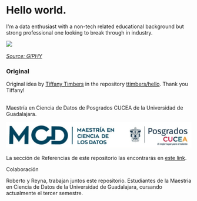 # Hello world.

I'm a data enthusiast with a non-tech related educational background but strong professional one looking to break through in industry. 

![](https://media.giphy.com/media/ZFhhpKngh5QfcmhIDF/giphy.gif)

*[Source: GIPHY](https://media.giphy.com/media/ZFhhpKngh5QfcmhIDF/giphy.gif)*

[^1]:  Comentario de ==Alex==


### Original
Original idea by [Tiffany Timbers](https://github.com/ttimbers) in the repository [ttimbers/hello](https://github.com/ttimbers/hello). Thank you Tiffany!


<br>
Maestría en Ciencia de Datos de Posgrados CUCEA de la Universidad de Guadalajara.  

![](https://raw.githubusercontent.com/vcuspinera/UDG_MCD_Project_Dev_I/main/actividades/img/MCD_logo.png)


La sección de Referencias de este repositorio las encontrarás en [este link](https://github.com/robrmz/hello/blob/main/docs/Referencias.md).


Colaboración

Roberto  y Reyna, trabajan juntos este repositorio. 
Estudiantes de la Maestria en Ciencia de Datos de la Universidad de Guadalajara, cursando actualmente el tercer semestre. 


